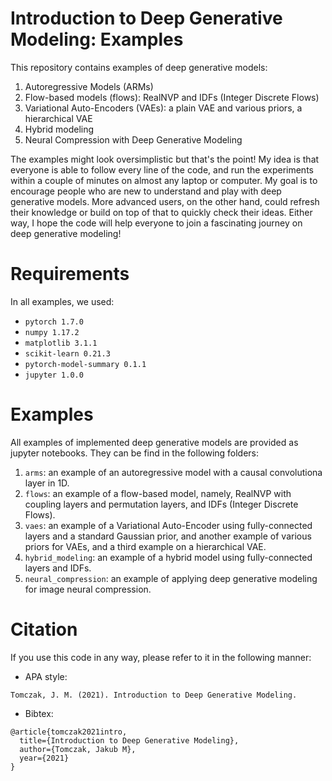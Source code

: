# Introduction to Deep Generative Modeling: Examples

This repository contains examples of deep generative models:
1. Autoregressive Models (ARMs)
2. Flow-based models (flows): RealNVP and IDFs (Integer Discrete Flows)
3. Variational Auto-Encoders (VAEs): a plain VAE and various priors, a hierarchical VAE
4. Hybrid modeling
5. Neural Compression with Deep Generative Modeling

The examples might look oversimplistic but that's the point! My idea is that everyone is able to follow every line of the code, and run the experiments within a couple of minutes on almost any laptop or computer. My goal is to encourage people who are new to understand and play with deep generative models. More advanced users, on the other hand, could refresh their knowledge or build on top of that to quickly check their ideas. Either way, I hope the code will help everyone to join a fascinating journey on deep generative modeling!

# Requirements
In all examples, we used:
- `pytorch 1.7.0`
- `numpy 1.17.2`
- `matplotlib 3.1.1`
- `scikit-learn 0.21.3`
- `pytorch-model-summary 0.1.1`
- `jupyter 1.0.0`


# Examples
All examples of implemented deep generative models are provided as jupyter notebooks. They can be find in the following folders:
1. `arms`: an example of an autoregressive model with a causal convolutiona layer in 1D.
2. `flows`: an example of a flow-based model, namely, RealNVP with coupling layers and permutation layers, and IDFs (Integer Discrete Flows).
3. `vaes`: an example of a Variational Auto-Encoder using fully-connected layers and a standard Gaussian prior, and another example of various priors for VAEs, and a third example on a hierarchical VAE.
4. `hybrid_modeling`: an example of a hybrid model using fully-connected layers and IDFs.
5. `neural_compression`: an example of applying deep generative modeling for image neural compression.


# Citation
If you use this code in any way, please refer to it in the following manner:
- APA style:
```
Tomczak, J. M. (2021). Introduction to Deep Generative Modeling.
```
- Bibtex:
```
@article{tomczak2021intro,
  title={Introduction to Deep Generative Modeling},
  author={Tomczak, Jakub M},
  year={2021}
}
```
